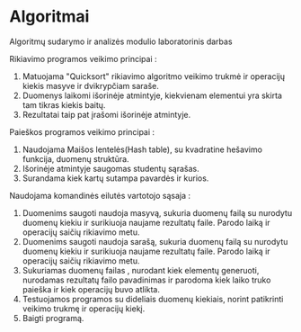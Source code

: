 # Algoritmai
Algoritmų sudarymo ir analizės modulio laboratorinis darbas

Rikiavimo programos veikimo principai :
1. Matuojama "Quicksort" rikiavimo algoritmo veikimo trukmė ir operacijų kiekis masyve ir dvikrypčiam saraše.
2. Duomenys laikomi išorinėje atmintyje, kiekvienam elementui yra skirta tam tikras kiekis baitų.
3. Rezultatai taip pat įrašomi išorinėje atmintyje.

Paieškos programos veikimo principai :
1. Naudojama Maišos lentelės(Hash table), su kvadratine hešavimo funkcija, duomenų struktūra.
2. Išorinėje atmintyje saugomas studentų sąrašas.
3. Surandama kiek kartų sutampa pavardės ir kurios.

Naudojama komandinės eilutės vartotojo sąsaja : 
1. Duomenims saugoti naudoja masyvą, sukuria duomenų failą su nurodytu duomenų kiekiu ir surikiuoja naujame rezultatų faile. Parodo laiką ir operacijų saičių rikiavimo metu.
2. Duomenims saugoti naudoja sarašą, sukuria duomenų failą su nurodytu duomenų kiekiu ir surikiuoja naujame rezultatų faile. Parodo laiką ir operacijų saičių rikiavimo metu.
3. Sukuriamas duomenų failas , nurodant kiek elementų generuoti, nurodamas rezultatų failo pavadinimas ir parodoma kiek laiko truko paieška ir kiek operacijų buvo atlikta.
4. Testuojamos programos su dideliais duomenų kiekiais, norint patikrinti veikimo trukmę ir operacijų kiekį.
5. Baigti programą.
